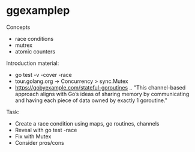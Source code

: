 # ggexamplep

Concepts

- race conditions
- mutrex
- atomic counters

Introduction material:
- go test -v -cover -race
- tour.golang.org -> Concurrency  > sync.Mutex
- https://gobyexample.com/stateful-goroutines  .. "This channel-based approach aligns with Go’s ideas of sharing memory by communicating and having each piece of data owned by exactly 1 goroutine."

Task:
- Create a race condition using maps, go routines, channels
- Reveal with go test -race
- Fix with Mutex
- Consider pros/cons
